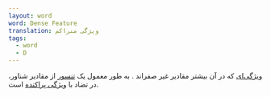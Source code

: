 ```yaml
---
layout: word
word: Dense Feature
translation: ویژگی متراکم
tags:
  - word
  - D
---
```


[ویژگی‌ای](/F/feature/) که در آن بیشتر مقادیر غیر صفراند . به طور معمول یک [تنسور](/T/tensor/) از مقادیر شناور، در تضاد با [ویژگی پراکنده](/S/sparse_feature/) است.
